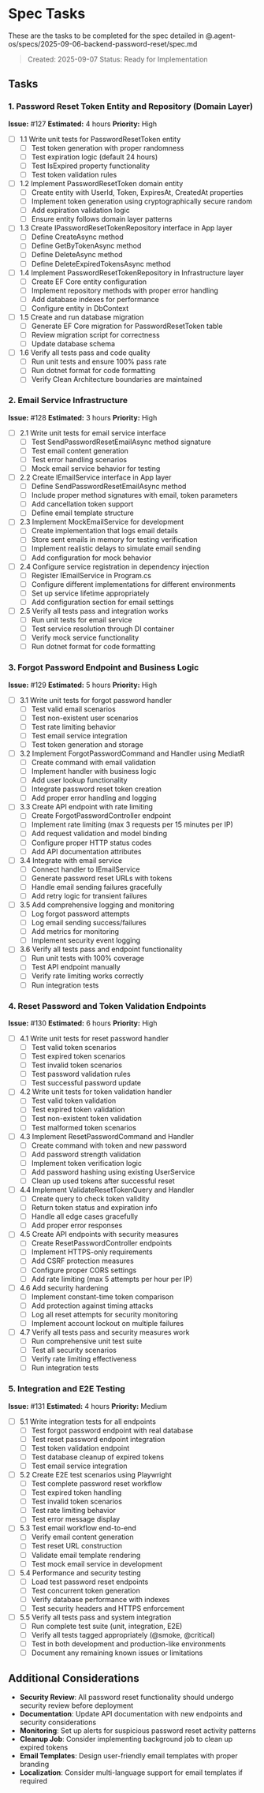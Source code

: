 # Spec Tasks

These are the tasks to be completed for the spec detailed in @.agent-os/specs/2025-09-06-backend-password-reset/spec.md

> Created: 2025-09-07
> Status: Ready for Implementation

## Tasks

### 1. Password Reset Token Entity and Repository (Domain Layer)
**Issue:** #127
**Estimated:** 4 hours
**Priority:** High

- [ ] 1.1 Write unit tests for PasswordResetToken entity
  - [ ] Test token generation with proper randomness
  - [ ] Test expiration logic (default 24 hours)
  - [ ] Test IsExpired property functionality
  - [ ] Test token validation rules
- [ ] 1.2 Implement PasswordResetToken domain entity
  - [ ] Create entity with UserId, Token, ExpiresAt, CreatedAt properties
  - [ ] Implement token generation using cryptographically secure random
  - [ ] Add expiration validation logic
  - [ ] Ensure entity follows domain layer patterns
- [ ] 1.3 Create IPasswordResetTokenRepository interface in App layer
  - [ ] Define CreateAsync method
  - [ ] Define GetByTokenAsync method
  - [ ] Define DeleteAsync method
  - [ ] Define DeleteExpiredTokensAsync method
- [ ] 1.4 Implement PasswordResetTokenRepository in Infrastructure layer
  - [ ] Create EF Core entity configuration
  - [ ] Implement repository methods with proper error handling
  - [ ] Add database indexes for performance
  - [ ] Configure entity in DbContext
- [ ] 1.5 Create and run database migration
  - [ ] Generate EF Core migration for PasswordResetToken table
  - [ ] Review migration script for correctness
  - [ ] Update database schema
- [ ] 1.6 Verify all tests pass and code quality
  - [ ] Run unit tests and ensure 100% pass rate
  - [ ] Run dotnet format for code formatting
  - [ ] Verify Clean Architecture boundaries are maintained

### 2. Email Service Infrastructure
**Issue:** #128
**Estimated:** 3 hours
**Priority:** High

- [ ] 2.1 Write unit tests for email service interface
  - [ ] Test SendPasswordResetEmailAsync method signature
  - [ ] Test email content generation
  - [ ] Test error handling scenarios
  - [ ] Mock email service behavior for testing
- [ ] 2.2 Create IEmailService interface in App layer
  - [ ] Define SendPasswordResetEmailAsync method
  - [ ] Include proper method signatures with email, token parameters
  - [ ] Add cancellation token support
  - [ ] Define email template structure
- [ ] 2.3 Implement MockEmailService for development
  - [ ] Create implementation that logs email details
  - [ ] Store sent emails in memory for testing verification
  - [ ] Implement realistic delays to simulate email sending
  - [ ] Add configuration for mock behavior
- [ ] 2.4 Configure service registration in dependency injection
  - [ ] Register IEmailService in Program.cs
  - [ ] Configure different implementations for different environments
  - [ ] Set up service lifetime appropriately
  - [ ] Add configuration section for email settings
- [ ] 2.5 Verify all tests pass and integration works
  - [ ] Run unit tests for email service
  - [ ] Test service resolution through DI container
  - [ ] Verify mock service functionality
  - [ ] Run dotnet format for code formatting

### 3. Forgot Password Endpoint and Business Logic
**Issue:** #129
**Estimated:** 5 hours
**Priority:** High

- [ ] 3.1 Write unit tests for forgot password handler
  - [ ] Test valid email scenarios
  - [ ] Test non-existent user scenarios
  - [ ] Test rate limiting behavior
  - [ ] Test email service integration
  - [ ] Test token generation and storage
- [ ] 3.2 Implement ForgotPasswordCommand and Handler using MediatR
  - [ ] Create command with email validation
  - [ ] Implement handler with business logic
  - [ ] Add user lookup functionality
  - [ ] Integrate password reset token creation
  - [ ] Add proper error handling and logging
- [ ] 3.3 Create API endpoint with rate limiting
  - [ ] Create ForgotPasswordController endpoint
  - [ ] Implement rate limiting (max 3 requests per 15 minutes per IP)
  - [ ] Add request validation and model binding
  - [ ] Configure proper HTTP status codes
  - [ ] Add API documentation attributes
- [ ] 3.4 Integrate with email service
  - [ ] Connect handler to IEmailService
  - [ ] Generate password reset URLs with tokens
  - [ ] Handle email sending failures gracefully
  - [ ] Add retry logic for transient failures
- [ ] 3.5 Add comprehensive logging and monitoring
  - [ ] Log forgot password attempts
  - [ ] Log email sending success/failures
  - [ ] Add metrics for monitoring
  - [ ] Implement security event logging
- [ ] 3.6 Verify all tests pass and endpoint functionality
  - [ ] Run unit tests with 100% coverage
  - [ ] Test API endpoint manually
  - [ ] Verify rate limiting works correctly
  - [ ] Run integration tests

### 4. Reset Password and Token Validation Endpoints
**Issue:** #130
**Estimated:** 6 hours
**Priority:** High

- [ ] 4.1 Write unit tests for reset password handler
  - [ ] Test valid token scenarios
  - [ ] Test expired token scenarios
  - [ ] Test invalid token scenarios
  - [ ] Test password validation rules
  - [ ] Test successful password update
- [ ] 4.2 Write unit tests for token validation handler
  - [ ] Test valid token validation
  - [ ] Test expired token validation
  - [ ] Test non-existent token validation
  - [ ] Test malformed token scenarios
- [ ] 4.3 Implement ResetPasswordCommand and Handler
  - [ ] Create command with token and new password
  - [ ] Add password strength validation
  - [ ] Implement token verification logic
  - [ ] Add password hashing using existing UserService
  - [ ] Clean up used tokens after successful reset
- [ ] 4.4 Implement ValidateResetTokenQuery and Handler
  - [ ] Create query to check token validity
  - [ ] Return token status and expiration info
  - [ ] Handle all edge cases gracefully
  - [ ] Add proper error responses
- [ ] 4.5 Create API endpoints with security measures
  - [ ] Create ResetPasswordController endpoints
  - [ ] Implement HTTPS-only requirements
  - [ ] Add CSRF protection measures
  - [ ] Configure proper CORS settings
  - [ ] Add rate limiting (max 5 attempts per hour per IP)
- [ ] 4.6 Add security hardening
  - [ ] Implement constant-time token comparison
  - [ ] Add protection against timing attacks
  - [ ] Log all reset attempts for security monitoring
  - [ ] Implement account lockout on multiple failures
- [ ] 4.7 Verify all tests pass and security measures work
  - [ ] Run comprehensive unit test suite
  - [ ] Test all security scenarios
  - [ ] Verify rate limiting effectiveness
  - [ ] Run integration tests

### 5. Integration and E2E Testing
**Issue:** #131
**Estimated:** 4 hours
**Priority:** Medium

- [ ] 5.1 Write integration tests for all endpoints
  - [ ] Test forgot password endpoint with real database
  - [ ] Test reset password endpoint integration
  - [ ] Test token validation endpoint
  - [ ] Test database cleanup of expired tokens
  - [ ] Test email service integration
- [ ] 5.2 Create E2E test scenarios using Playwright
  - [ ] Test complete password reset workflow
  - [ ] Test expired token handling
  - [ ] Test invalid token scenarios
  - [ ] Test rate limiting behavior
  - [ ] Test error message display
- [ ] 5.3 Test email workflow end-to-end
  - [ ] Verify email content generation
  - [ ] Test reset URL construction
  - [ ] Validate email template rendering
  - [ ] Test mock email service in development
- [ ] 5.4 Performance and security testing
  - [ ] Load test password reset endpoints
  - [ ] Test concurrent token generation
  - [ ] Verify database performance with indexes
  - [ ] Test security headers and HTTPS enforcement
- [ ] 5.5 Verify all tests pass and system integration
  - [ ] Run complete test suite (unit, integration, E2E)
  - [ ] Verify all tests tagged appropriately (@smoke, @critical)
  - [ ] Test in both development and production-like environments
  - [ ] Document any remaining known issues or limitations

## Additional Considerations

- **Security Review**: All password reset functionality should undergo security review before deployment
- **Documentation**: Update API documentation with new endpoints and security considerations
- **Monitoring**: Set up alerts for suspicious password reset activity patterns
- **Cleanup Job**: Consider implementing background job to clean up expired tokens
- **Email Templates**: Design user-friendly email templates with proper branding
- **Localization**: Consider multi-language support for email templates if required